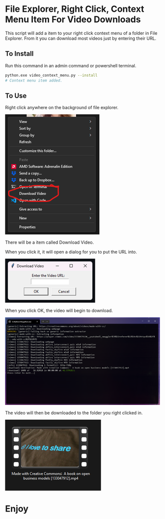# File Explorer, Right Click, Context Menu Item For Video Downloads
This script will add a item to your right click context menu of a folder in File Explorer. From it you can download most videos just by entering their URL.

## To Install

Run this command in an admin command or powershell terminal.
```bash
python.exe video_context_menu.py --install
# Context menu item added.
```

## To Use

Right click anywhere on the background of file explorer.

![Context Menu](https://github.com/a904guy/Explorer-Video-Download-Context-Menu-Item/blob/main/Screenshot%202024-03-05%20164413.png)

There will be a item called Download Video.

When you click it, it will open a dialog for you to put the URL into.

![Dialog](https://github.com/a904guy/Explorer-Video-Download-Context-Menu-Item/blob/main/Screenshot%202024-03-05%20164522.png)

When you click OK, the video will begin to download.

![Download](https://github.com/a904guy/Explorer-Video-Download-Context-Menu-Item/blob/main/Screenshot%202024-03-05%20174311.png)

The video will then be downloaded to the folder you right clicked in.


![Outcome](https://github.com/a904guy/Explorer-Video-Download-Context-Menu-Item/blob/main/Screenshot%202024-03-05%20174331.png)

# Enjoy
